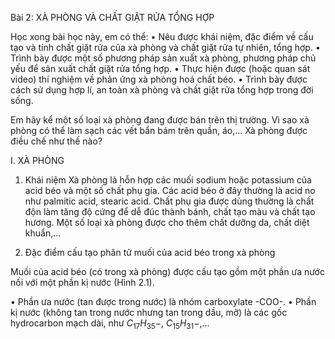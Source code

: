 Bài 2: XÀ PHÒNG VÀ CHẤT GIẶT RỬA TỔNG HỢP

Học xong bài học này, em có thể:
• Nêu được khái niệm, đặc điểm về cấu tạo và tính chất giặt rửa của xà phòng và chất giặt rửa tự nhiên, tổng hợp.
• Trình bày được một số phương pháp sản xuất xà phòng, phương pháp chủ yếu để sản xuất chất giặt rửa tổng hợp.
• Thực hiện được (hoặc quan sát video) thí nghiệm về phản ứng xà phòng hoá chất béo.
• Trình bày được cách sử dụng hợp lí, an toàn xà phòng và chất giặt rửa tổng hợp trong đời sống.

Em hãy kể một số loại xà phòng đang được bán trên thị trường. Vì sao xà phòng có thể làm sạch các vết bẩn bám trên quần, áo,... Xà phòng được điều chế như thế nào?

I. XÀ PHÒNG

1. Khái niệm
Xà phòng là hỗn hợp các muối sodium hoặc potassium của acid béo và một số chất phụ gia. Các acid béo ở đây thường là acid no như palmitic acid, stearic acid. Chất phụ gia được dùng thường là chất độn làm tăng độ cứng để dễ đúc thành bánh, chất tạo màu và chất tạo hương. Một số loại xà phòng được cho thêm chất dưỡng da, chất diệt khuẩn,...

2. Đặc điểm cấu tạo phân tử muối của acid béo trong xà phòng

Muối của acid béo (có trong xà phòng) được cấu tạo gồm một phần ưa nước nối với một phần kị nước (Hình 2.1).

• Phần ưa nước (tan được trong nước) là nhóm carboxylate -COO-.
• Phần kị nước (không tan trong nước nhưng tan trong dầu, mỡ) là các gốc hydrocarbon mạch dài, như $C_{17}H_{35}-$, $C_{15}H_{31}-$,...
